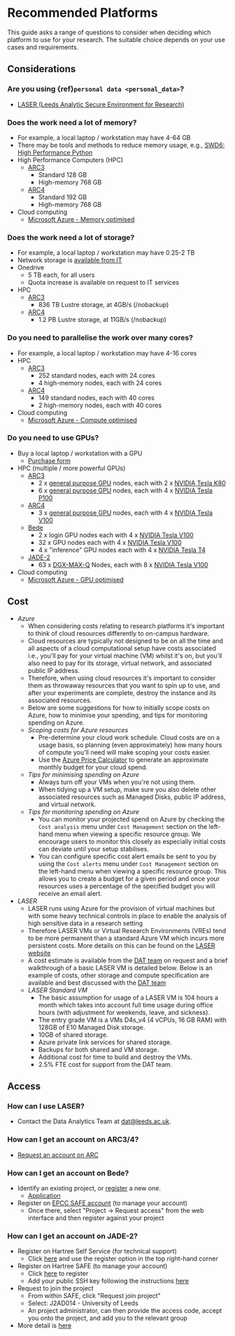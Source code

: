 # Recommended Platforms

This guide asks a range of questions to consider when deciding which platform to use for your research. The suitable choice depends on your use cases and requirements.

## Considerations

### Are you using {ref}`personal data <personal_data>`?

- [LASER (Leeds Analytic Secure Environment for Research)](https://lida.leeds.ac.uk/about-lida/integrated-research-campus/)

### Does the work need a lot of memory?

- For example, a local laptop / workstation may have 4-64 GB
- There may be tools and methods to reduce memory usage, e.g., [SWD6: High Performance Python](https://arc.leeds.ac.uk/training/courses/swd6/)
- High Performance Computers (HPC)
  - [ARC3](https://arcdocs.leeds.ac.uk/systems/arc3.html#standard-nodes)
    - Standard 128 GB
    - High-memory 768 GB
  - [ARC4](https://arcdocs.leeds.ac.uk/systems/arc4.html#standard-nodes)
    - Standard 192 GB
    - High-memory 768 GB
- Cloud computing
  - [Microsoft Azure - Memory optimised](https://docs.microsoft.com/en-us/azure/virtual-machines/sizes-memory)

### Does the work need a lot of storage?

- For example, a local laptop / workstation may have 0.25-2 TB
- Network storage is [available from IT](https://it.leeds.ac.uk/it?id=kb_article&sysparm_article=KB0013189)
- Onedrive
  - 5 TB each, for all users
  - Quota increase is available on request to IT services
- HPC
  - [ARC3](https://arcdocs.leeds.ac.uk/systems/arc3.html#lustre-storage)
    - 836 TB Lustre storage, at 4GB/s (/nobackup)
  - [ARC4](https://arcdocs.leeds.ac.uk/systems/arc4.html#lustre-storage)
    - 1.2 PB Lustre storage, at 11GB/s (/nobackup)

### Do you need to parallelise the work over many cores?

- For example, a local laptop / workstation may have 4-16 cores
- HPC
  - [ARC3](https://arcdocs.leeds.ac.uk/systems/arc3.html#standard-nodes)
    - 252 standard nodes, each with 24 cores
    - 4 high-memory nodes, each with 24 cores
  - [ARC4](https://arcdocs.leeds.ac.uk/systems/arc4.html#standard-nodes)
    - 149 standard nodes, each with 40 cores
    - 2 high-memory nodes, each with 40 cores
- Cloud computing
  - [Microsoft Azure - Compute optimised](https://docs.microsoft.com/en-us/azure/virtual-machines/sizes-compute)

### Do you need to use GPUs?

- Buy a local laptop / workstation with a GPU
  - [Purchase form](https://it.leeds.ac.uk/it?id=sc_cat_item&sys_id=a649379c0f2f9b40a82247ece1050e25)
- HPC (multiple / more powerful GPUs)
  - [ARC3](https://arcdocs.leeds.ac.uk/systems/arc3.html#gpgpu-nodes)
    - 2 x [general purpose GPU](https://en.wikipedia.org/wiki/General-purpose_computing_on_graphics_processing_units) nodes, each with 2 x [NVIDIA Tesla K80](https://www.nvidia.com/en-gb/data-center/tesla-k80/)
    - 6 x [general purpose GPU](https://en.wikipedia.org/wiki/General-purpose_computing_on_graphics_processing_units) nodes, each with 4 x [NVIDIA Tesla P100](https://www.nvidia.com/en-gb/data-center/tesla-p100/)
  - [ARC4](https://arcdocs.leeds.ac.uk/systems/arc4.html#gpgpu-nodes)
    - 3 x [general purpose GPU](https://en.wikipedia.org/wiki/General-purpose_computing_on_graphics_processing_units) nodes, each with 4 x [NVIDIA Tesla V100](https://www.nvidia.com/en-gb/data-center/tesla-v100/)
  - [Bede](https://bede-documentation.readthedocs.io/en/latest/hardware/index.html)
    - 2 x login GPU nodes each with 4 x [NVIDIA Tesla V100](https://www.nvidia.com/en-gb/data-center/tesla-v100/)
    - 32 x GPU nodes each with 4 x [NVIDIA Tesla V100](https://www.nvidia.com/en-gb/data-center/tesla-v100/)
    - 4 x "inference" GPU nodes each with 4 x [NVIDIA Tesla T4](https://www.nvidia.com/en-gb/data-center/tesla-t4/)
  - [JADE-2](https://docs.jade.ac.uk/en/latest/)
    - 63 x [DGX-MAX-Q](https://www.nvidia.com/en-gb/data-center/dgx-systems/dgx-1/) Nodes, each with 8 x [NVIDIA Tesla V100](https://www.nvidia.com/en-gb/data-center/tesla-v100/)
- Cloud computing
  - [Microsoft Azure - GPU optimised](https://docs.microsoft.com/en-us/azure/virtual-machines/sizes-gpu)

## Cost

- *Azure*  
  - When considering costs relating to research platforms it's important to think of cloud resources differently to on-campus hardware.  
  - Cloud resources are typically not designed to be on all the time and all aspects of a cloud computational setup have costs associated i.e., you'll pay for your virtual machine (VM) whilst it's on, but you'll also need to pay for its storage, virtual network, and associated public IP address.  
  - Therefore, when using cloud resources it's important to consider them as throwaway resources that you want to spin up to use, and after your experiments are complete, destroy the instance and its associated resources.  
  - Below are some suggestions for how to initially scope costs on Azure, how to minimise your spending, and tips for monitoring spending on Azure.
  - *Scoping costs for Azure resources*
    - Pre-determine your cloud work schedule. Cloud costs are on a usage basis, so planning (even approximately) how many hours of compute you'll need will make scoping your costs easier.
    - Use the [Azure Price Calculator](https://azure.microsoft.com/en-gb/pricing/calculator/) to generate an approximate monthly budget for your cloud spend.  
  - *Tips for minimising spending on Azure*
    - Always turn off your VMs when you're not using them.
    - When tidying up a VM setup, make sure you also delete other associated resources such as Managed Disks, public IP address, and virtual network.
  - *Tips for monitoring spending on Azure*
    - You can monitor your projected spend on Azure by checking the `Cost analysis` menu under `Cost Management` section on the left-hand menu when viewing a specific resource group. We encourage users to monitor this closely as especially initial costs can deviate until your setup stabilises.
    - You can configure specific cost alert emails be sent to you by using the `Cost alerts` menu under `Cost Management` section on the left-hand menu when viewing a specific resource group. This allows you to create a budget for a given period and once your resources uses a percentage of the specified budget you will receive an email alert.
- *LASER*
  - LASER runs using Azure for the provision of virtual machines but with some heavy technical controls in place to enable the analysis of high sensitive data in a research setting
  - Therefore LASER VMs or Virtual Research Environments (VREs) tend to be more permanent than a standard Azure VM which incurs more persistent costs. More details on this can be found on the [LASER website](https://lida-data-analytics-team.github.io/laserdocs/docs/laser_info/laser.html)
  - A cost estimate is available from the [DAT team](https://lida-data-analytics-team.github.io/laserdocs/docs/lida_services/dat.html) on request and a brief walkthrough of a basic LASER VM is detailed below. Below is an example of costs, other storage and compute specification are available and best discussed with the [DAT team](https://lida-data-analytics-team.github.io/laserdocs/docs/lida_services/dat.html)
  - *LASER Standard VM*
    - The basic assumption for usage of a LASER VM is 104 hours a month which takes into account full time usage during office hours (with adjustment for weekends, leave, and sickness).
    - The entry grade VM is a VMs D4s_v4 (4 vCPUs, 16 GB RAM) with 128GB of E10 Managed Disk storage.
    - 10GB of shared storage.
    - Azure private link services for shared storage.
    - Backups for both shared and VM storage.
    - Additional cost for time to build and destroy the VMs.
    - 2.5% FTE cost for support from the DAT team.

## Access

### How can I use LASER?

- Contact the Data Analytics Team at dat@leeds.ac.uk.

### How can I get an account on ARC3/4?

- [Request an account on ARC](https://arcdocs.leeds.ac.uk/getting_started/request_hpc_acct.html)

### How can I get an account on Bede?

- Identify an existing project, or [register](https://n8cir.org.uk/supporting-research/facilities/bede/docs/bede_registrations/) a new one.
  - [Application](https://n8cir.org.uk/supporting-research/facilities/bede/bede-application/)
- Register on [EPCC SAFE account](https://safe.epcc.ed.ac.uk/) (to manage your account)
  - Once there, select "Project -> Request access" from the web interface and then register against your project

### How can I get an account on JADE-2?

- Register on Hartree Self Service (for technical support)
  - Click [here](https://stfc.service-now.com/hcssp) and use the register option in the top right-hand corner
- Register on Hartree SAFE (to manage your account)
  - Click [here](https://um.hartree.stfc.ac.uk/hartree/login.jsp) to register
  - Add your public SSH key following the instructions [here](https://stfc.service-now.com/kb?id=kb_article_view&sys_kb_id=318854b7db451410b40c9334ca9619ec)
- Request to join the project  
  - From within SAFE, click "Request join project"
  - Select: J2AD014 - University of Leeds
  - An project administrator, can then provide the access code, accept you onto the project, and add you to the relevant group
- More detail is [here](https://www.jade.ac.uk/access/)

